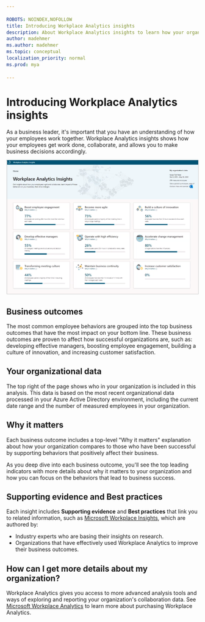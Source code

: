 ```yaml
---

ROBOTS: NOINDEX,NOFOLLOW
title: Introducing Workplace Analytics insights
description: About Workplace Analytics insights to learn how your organization gets work done
author: madehmer
ms.author: madehmer
ms.topic: conceptual
localization_priority: normal 
ms.prod: mya

---
```

# Introducing Workplace Analytics insights

As a business leader, it's important that you have an understanding of how your employees work together. Workplace Analytics insights shows how your employees get work done, collaborate, and allows you to make business decisions accordingly.

![Home page](./images/home.png)

## Business outcomes

The most common employee behaviors are grouped into the top business outcomes that have the most impact on your bottom line. These business outcomes are proven to affect how successful organizations are, such as: developing effective managers, boosting employee engagement, building a culture of innovation, and increasing customer satisfaction.

## Your organizational data

The top right of the page shows who in your organization is included in this analysis. This data is based on the most recent organizational data processed in your Azure Active Directory environment, including the current date range and the number of measured employees in your organization.

## Why it matters

Each business outcome includes a top-level "Why it matters" explanation about how your organization compares to those who have been successful by supporting behaviors that positively affect their business.

As you deep dive into each business outcome, you'll see the top leading indicators with more details about why it matters to your organization and how you can focus on the behaviors that lead to business success.

## Supporting evidence and Best practices

Each insight includes **Supporting evidence** and **Best practices** that link you to related information, such as [Microsoft Workplace Insights](https://insights.office.com/), which are authored by:

* Industry experts who are basing their insights on research.
* Organizations that have effectively used Workplace Analytics to improve their business outcomes.

## How can I get more details about my organization?

Workplace Analytics gives you access to more advanced analysis tools and ways of exploring and reporting your organization's collaboration data. See [Microsoft Workplace Analytics](https://microsoft.com/microsoft-365/business/workplace-analytics) to learn more about purchasing Workplace Analytics.
